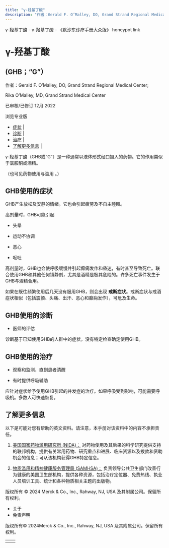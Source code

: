 ```yaml
---
title: "γ-羟基丁酸"
description: "作者：Gerald F. O’Malley, DO, Grand Strand Regional Medical Center;"
---
```


﻿γ\-羟基丁酸 \- γ\-羟基丁酸 \- 《默沙东诊疗手册大众版》 honeypot link

# γ-羟基丁酸

## (GHB；“G”）

作者：Gerald F. O’Malley, DO, Grand Strand Regional Medical Center;

Rika O’Malley, MD, Grand Strand Medical Center

已审核/已修订 12月 2022

浏览专业版

- [症状](#症状_v835457_zh) \|
- [诊断](#诊断_v835462_zh) \|
- [治疗](#治疗_v35321618_zh) \|
- [了解更多信息](#了解更多信息_v35321625_zh) \|

γ-羟基丁酸（GHB或“G”）是一种通常以液体形式经口摄入的药物。它的作用类似于氯胺酮或酒精。

（也可见药物使用与滥用 。）

## GHB使用的症状

GHB产生放松及安静的情绪。它也会引起疲劳及不自主睡眠。

高剂量时，GHB可能引起

- 头晕

- 运动不协调

- 恶心

- 呕吐


高剂量时，GHB也会使呼吸缓慢并引起癫痫发作和昏迷，有时甚至导致死亡。联合使用GHB和其他任何镇静剂，尤其是酒精是极其危险的。许多死亡事件发生于GHB与酒精合用。

如果在既往频繁使用后几天没有服用GHB，则会出现 **戒断症状**。戒断症状与戒酒症状相似（包括震颤、头痛、出汗、恶心和癫痫发作），可危及生命。

## GHB使用的诊断

- 医师的评估


诊断基于已知使用GHB的人群中的症状。没有特定检查确定使用GHB。

## GHB使用的治疗

- 观察和监测，直到患者清醒

- 有时提供呼吸辅助


应针对症状给予使用GHB引起的并发症的治疗。如果呼吸受到影响，可能需要呼吸机。多数人可快速恢复。

## 了解更多信息

以下是可能对您有帮助的英文资料。请注意，本手册对该资料中的内容不承担责任。

1. [美国国家药物滥用研究所 (NIDA)：](https://www.drugabuse.gov/) 对药物使用及其后果的科学研究提供支持的联邦机构，提供有关常用药物、研究重点和进展、临床资源以及拨款和资助机会的信息；可从该机构获得GHB特定信息。

2. [物质滥用和精神健康服务管理局 (SAMHSA)：](http://www.samhsa.gov/) 负责领导公共卫生部门改善行为健康的美国卫生部机构，提供各种资源，包括治疗定位器、免费热线、执业人员培训工具、统计和各种物质相关主题的出版物。




版权所有 © 2024
Merck & Co., Inc., Rahway, NJ, USA 及其附属公司。保留所有权利。

- 关于
- 免责声明

版权所有© 2024Merck & Co., Inc., Rahway, NJ, USA 及其附属公司。保留所有权利。

|     |     |
| --- | --- |
|  |  |